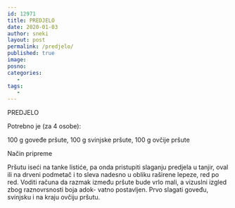 ```yaml
---
id: 12971
title: PREDJELO
date: 2020-01-03
author: sneki
layout: post
permalink: /predjelo/
published: true
image: 
posno: 
categories:
   -
tags:
   -
---
```

PREDJELO

Potrebno je (za 4 osobe):

100 g goveđe pršute, 
100 g svinjske pršute,
100 g ovčije pršute

Način pripreme

Pršutu iseći na tanke listiće, pa onda pristupiti
slaganju predjela u tanjir, oval ili na drveni podmetač
i to sleva nadesno u obliku raširene lepeze, red po
red. Voditi računa da razmak između pršute bude vrlo
mali, a vizuslni izgled zbog raznovrsnosti boja adok-
vatno postavljen. Prvo slagati goveđu, svinjsku i na
kraju ovčiju pršutu.

 

  

